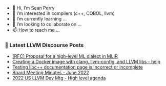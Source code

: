 - 👋 Hi, I’m Sean Perry
- 👀 I’m interested in compilers (c++, COBOL, llvm)
- 🌱 I’m currently learning ...
- 💞️ I’m looking to collaborate on ...
- 📫 How to reach me ...

<!---
s66perry/s66perry is a ✨ special ✨ repository because its `README.md` (this file) appears on your GitHub profile.
You can click the Preview link to take a look at your changes.
--->
### 📕 Latest LLVM Discourse Posts

<!-- DISCOURSE-LLVM:START -->
- [[RFC] Proposal for a high-level ML dialect in MLIR](https://discourse.llvm.org/t/rfc-proposal-for-a-high-level-ml-dialect-in-mlir/64249?page=3#post_50)
- [Creating a Docker image with clang, llvm-config, and LLVM libs - help](https://discourse.llvm.org/t/creating-a-docker-image-with-clang-llvm-config-and-llvm-libs-help/63916#post_2)
- [Testing libc++ documentation page is incorrect or incomplete](https://discourse.llvm.org/t/testing-libc-documentation-page-is-incorrect-or-incomplete/64200#post_5)
- [Board Meeting Minutes - June 2022](https://discourse.llvm.org/t/board-meeting-minutes-june-2022/64297#post_1)
- [2022 US LLVM Dev Mtg - High level agenda](https://discourse.llvm.org/t/2022-us-llvm-dev-mtg-high-level-agenda/64086#post_3)
<!-- DISCOURSE-LLVM:END -->
